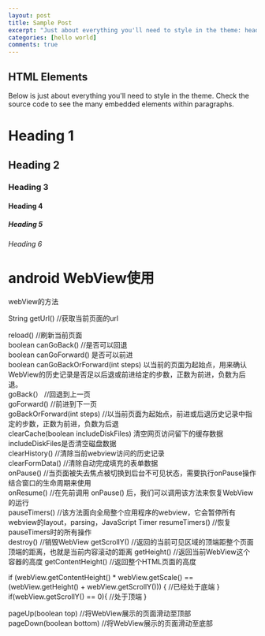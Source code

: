 ```yaml
---
layout: post
title: Sample Post
excerpt: "Just about everything you'll need to style in the theme: headings, paragraphs, blockquotes, tables, code blocks, and more."
categories: [hello world]
comments: true
---
```

## HTML Elements

Below is just about everything you'll need to style in the theme. Check the source code to see the many embedded elements within paragraphs.
# Heading 1

## Heading 2

### Heading 3

#### Heading 4

##### Heading 5

###### Heading 6
# android WebView使用 	

webView的方法	    

String getUrl() //获取当前页面的url	

reload() //刷新当前页面	
boolean canGoBack() //是否可以回退	
boolean canGoForward() 是否可以前进	
boolean canGoBackOrForward(int steps)  以当前的页面为起始点，用来确认WebView的历史记录是否足以后退或前进给定的步数，正数为前进，负数为后退。	
goBack(） //回退到上一页	
goForward() //前进到下一页	
goBackOrForward(int steps)  //以当前页面为起始点，前进或后退历史记录中指定的步数，正数为前进，负数为后退		
clearCache(boolean includeDiskFiles)  清空网页访问留下的缓存数据 includeDiskFiles是否清空磁盘数据			
clearHistory()	//清除当前webview访问的历史记录		
clearFormData()  //清除自动完成填充的表单数据	
onPause()   //当页面被失去焦点被切换到后台不可见状态，需要执行onPause操作 结合窗口的生命周期来使用		
onResume() 	//在先前调用 onPause() 后，我们可以调用该方法来恢复WebView的运行	
pauseTimers()	//该方法面向全局整个应用程序的webview，它会暂停所有webview的layout，parsing，JavaScript Timer
resumeTimers()  //恢复pauseTimers时的所有操作 		
destroy() 	//销毁WebView
getScrollY()  //返回的当前可见区域的顶端距整个页面顶端的距离，也就是当前内容滚动的距离	
getHeight()  //返回当前WebView这个容器的高度
getContentHeight()  //返回整个HTML页面的高度

if (webView.getContentHeight() * webView.getScale() == (webView.getHeight() + webView.getScrollY())) {
    //已经处于底端
}
if(webView.getScrollY() == 0){
    //处于顶端
}

pageUp(boolean top)   //将WebView展示的页面滑动至顶部	
pageDown(boolean bottom)   //将WebView展示的页面滑动至底部
